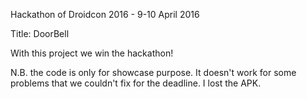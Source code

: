 Hackathon of Droidcon 2016 -  9-10 April 2016

Title: DoorBell

With this project we win the hackathon!

N.B. the code is only for showcase purpose. It doesn't work for some 
problems that we couldn't fix for the deadline. I lost the APK. 
